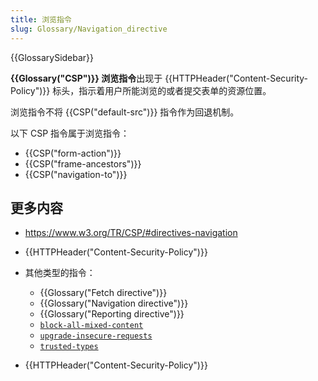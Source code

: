 ```yaml
---
title: 浏览指令
slug: Glossary/Navigation_directive
---
```


{{GlossarySidebar}}

**{{Glossary("CSP")}} 浏览指令**出现于 {{HTTPHeader("Content-Security-Policy")}} 标头，指示着用户所能浏览的或者提交表单的资源位置。

浏览指令不将 {{CSP("default-src")}} 指令作为回退机制。

以下 CSP 指令属于浏览指令：

- {{CSP("form-action")}}
- {{CSP("frame-ancestors")}}
- {{CSP("navigation-to")}}

## 更多内容

- <https://www.w3.org/TR/CSP/#directives-navigation>
- {{HTTPHeader("Content-Security-Policy")}}
- 其他类型的指令：

  - {{Glossary("Fetch directive")}}
  - {{Glossary("Navigation directive")}}
  - {{Glossary("Reporting directive")}}
  - [`block-all-mixed-content`](/zh-CN/docs/Web/HTTP/Headers/Content-Security-Policy/block-all-mixed-content)
  - [`upgrade-insecure-requests`](/zh-CN/docs/Web/HTTP/Headers/Content-Security-Policy/upgrade-insecure-requests)
  - [`trusted-types`](/zh-CN/docs/Web/HTTP/Headers/Content-Security-Policy/trusted-types)

- {{HTTPHeader("Content-Security-Policy")}}
